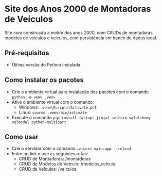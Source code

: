 # Site dos Anos 2000 de Montadoras de Veículos

Site com construção a molde dos anos 2000, com CRUDs de montadoras, modelos de veículos e veículos, com persistência em banco de dados local.

## Pré-requisitos

- Última versão do Python instalada

## Como instalar os pacotes

- Crie o ambiente virtual para instalação dos pacotes com o comando ```python -m venv .venv```
- Ative o ambiente virtual com o comando:
    - Windows: ```.venv\Scripts\Activate.ps1```
    - Linux: ```source .venv/bin/activate```
- Execute o comando ```pip install fastapi jinja2 uvicorn sqlalchemy sqlmodel python-multipart```

## Como usar

- Crie o servidor com o comando ```uvicorn main:app --reload```
- Entre no link e use as seguintes rotas:
    - CRUD de Montadoras: /montadoras
    - CRUD de Modelos de Veículo: /modelos_veiculo
    - CRUD de Veículos: /veiculos